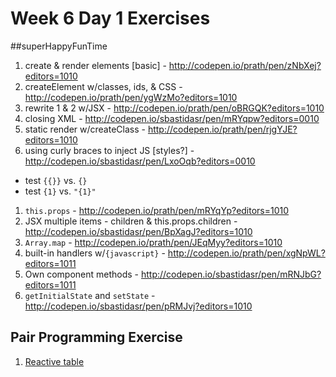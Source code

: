 # Week 6 Day 1 Exercises

##superHappyFunTime

1. create & render elements [basic] - http://codepen.io/prath/pen/zNbXej?editors=1010
1. createElement w/classes, ids, & CSS - http://codepen.io/prath/pen/ygWzMo?editors=1010
1. rewrite 1 & 2 w/JSX - http://codepen.io/prath/pen/oBRGQK?editors=1010
1. closing XML - http://codepen.io/sbastidasr/pen/mRYqpw?editors=0010
1. static render w/createClass - http://codepen.io/prath/pen/rjgYJE?editors=1010
1. using curly braces to inject JS [styles?] - http://codepen.io/sbastidasr/pen/LxoOqb?editors=0010
  - test `{{}}` vs. `{}`
  - test `{1}` vs. `"{1}"`
1. `this.props` - http://codepen.io/prath/pen/mRYqYp?editors=1010
1. JSX multiple items - children & this.props.children - http://codepen.io/sbastidasr/pen/BpXagJ?editors=1010
1. `Array.map` - http://codepen.io/prath/pen/JEqMyy?editors=1010
1. built-in handlers w/`{javascript}` - http://codepen.io/prath/pen/xgNpWL?editors=1011
1. Own component methods - http://codepen.io/sbastidasr/pen/mRNJbG?editors=1011
1. `getInitialState` and `setState` - http://codepen.io/sbastidasr/pen/pRMJvj?editors=1010

## Pair Programming Exercise

1. [Reactive table](https://github.com/horizons-school-of-technology/reactive-table/blob/master/README.md)
